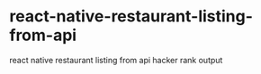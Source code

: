 # react-native-restaurant-listing-from-api
react native restaurant listing from api hacker rank output
